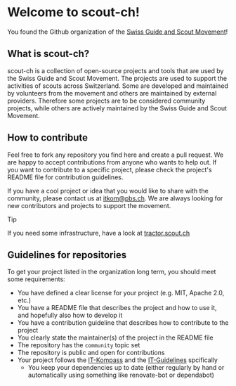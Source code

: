 # Welcome to scout-ch!

You found the Github organization of the [Swiss Guide and Scout Movement](https://pfadi.swiss)!

## What is scout-ch?
scout-ch is a collection of open-source projects and tools that are used by the Swiss Guide and Scout Movement. The projects are used to support the activities of scouts across Switzerland. Some are developed and maintained by volunteers from the movement and others are maintained by external providers. Therefore some projects are to be considered community projects, while others are actively maintained by the Swiss Guide and Scout Movement.

## How to contribute

Feel free to fork any repository you find here and create a pull request. We are happy to accept contributions from anyone who wants to help out. If you want to contribute to a specific project, please check the project's README file for contribution guidelines.

If you have a cool project or idea that you would like to share with the community, please contact us at itkom@pbs.ch. We are always looking for new contributors and projects to support the movement.

> [!TIP]  
> If you need some infrastructure, have a look at [tractor.scout.ch](https://tractor.scout.ch)

## Guidelines for repositories

To get your project listed in the organization long term, you should meet some requirements:
- You have defined a clear license for your project (e.g. MIT, Apache 2.0, etc.)
- You have a README file that describes the project and how to use it, and hopefully also how to develop it
- You have a contribution guideline that describes how to contribute to the project
- You clearly state the maintainer(s) of the project in the README file
- The repository has the `community` topic set
- The repository is public and open for contributions
- Your project follows the [IT-Kompass](https://itkompass.scout.ch) and the [IT-Guidelines](https://itkompass.scout.ch/#/it-guidelines) spcifically
    - You keep your dependencies up to date (either regularly by hand or automatically using something like renovate-bot or dependabot)